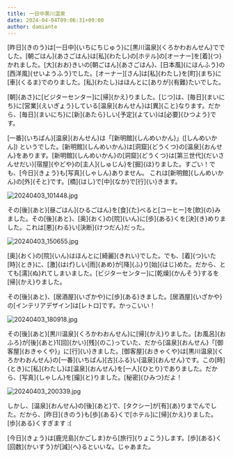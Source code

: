 ```yaml
---
title: 一日中黒川温泉
date: 2024-04-04T09:06:31+09:00
author: damiante
---
```

[昨日]{きのう}は[一日中]{いちにちじゅう}に[黒川温泉]{くろかわおんせん}ででした。[朝ごはん]{あさごはん}は[私]{わたし}の[ホテル]の[オーナー]を[着]{つ}かれました。[大]{おお}きいの[朝ごはん]{あさごはん}、[日本風]{にほんふう}の[西洋風]{せいようふう}でした。[オーナー][さん]は[私]{わたし}を[町]{まち}に[車]{くるま}でのりました。[私]{わたし}はほんとに[ありが]{有難}たいでした。

[朝]{あさ}に[ビジターセンター]に[帰]{かえ}りました。[じつ]は、[毎日]{まいにち}に[営業]{えいぎょう}している[温泉]{おんせん}は[異]{こと}なります。だから、[毎日]{まいにち}に[新]{あたら}しい[予定]{よてい}は[必要]{ひつよう}です。

[一番]{いちばん}[温泉]{おんせん}は「[新明館]{しんめいかん}」([しんめいかん]) というでした。[新明館]{しんめいかん}は[洞窟]{どうくつ}の[温泉]{おんせん}をあります。[新明館]{しんめいかん}の[洞窟]{どうくつ}は[第三世代]{だいさんせだい}[宿屋]{やどや}の[主人]{しゅじん}を[掘]{ほ}りました。すごい！でも、[今日]{きょう}も[写真]{しゃしん}ありません。 これは[新明館]{しんめいかん}の[外]{そと}です。[橋]{はし}で[中]{なか}で[行]{い}きます。

![20240403_101448.jpg](https://github.com/devhou-se/www-jp/assets/12438044/de31d2a4-fe24-405e-9719-9ea4034d3e96)

その[後]{あと}[昼ごはん]{ひるごはん}を[食]{た}べると[コーヒー]を[飲]{の}みました。その[後]{あと}、[奥]{おく}の[院]{いん}に[歩]{ある}くを[決]{き}めりました。これは[悪]{わる}い[決断]{けつだん}だった。

![20240403_150655.jpg](https://github.com/devhou-se/www-jp/assets/12438044/f1637748-3276-4b1c-939c-6b17ab614a62)

[奥]{おく}の[院]{いん}はほんとに[綺麗]{きれい}でした。でも、[着]{つ}いた[時]{とき}に、[激]{はげ}しい[雨]{あめ}が[降]{ふ}り[始]{はじ}めた。だから、とても[濡]{ぬ}れてしまいました。[ビジターセンター]に[乾燥]{かんそう}するを[帰]{かえ}りました。

その[後]{あと}、[居酒屋]{いざかや}に[歩]{ある}きました。[居酒屋]{いざかや}の[インテリアデザイン]は[レトロ]です。かっこいい！

![20240403_180918.jpg](https://github.com/devhou-se/www-jp/assets/12438044/106067cb-0e3f-4625-97fe-35fd87f8bff6)

その[後]{あと}[黒川温泉]{くろかわおんせん}に[帰]{かえ}りました。[お風呂]{おふろ}が[後]{あと}1[回]{かい}[残]{のこ}っていた、だから[温泉]{おんせん}「[御客屋]{おきゃくや}」に[行]{い}きました。[御客屋]{おきゃくや}は[黒川温泉]{くろかわおんせん}の[一番]{いちばん}[古]{ふる}い[温泉]{おんせん}です。この[時]{とき}に[私]{わたし}は[温泉]{おんせん}を[一人]{ひとり}でありました。だから、[写真]{しゃしん}を[撮]{と}りました。[秘密]{ひみつ}だよ！

![20240403_200339.jpg](https://github.com/devhou-se/www-jp/assets/12438044/b48271b9-0955-4655-9fcd-15a32e4bba98)

しかし、[温泉]{おんせん}の[後]{あと}で、[タクシー]が[有]{あ}りまでんでした。だから、[昨日]{きのう}も[歩]{ある}くで[ホテル]に[帰]{かえ}りました。[歩]{ある}くすぎます :(

[今日]{きょう}は[鹿児島]{かごしま}から[旅行]{りょこう}します。[歩]{ある}く[回数]{かいすう}が[減]{へ}るといいな。じゃあまた。
